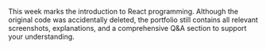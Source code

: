This week marks the introduction to React programming. Although the original code was accidentally deleted, the portfolio still contains all relevant screenshots, explanations, and a comprehensive Q&A section to support your understanding.
